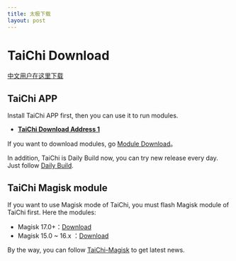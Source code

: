 ```yaml
---
title: 太极下载
layout: post
---
```


# TaiChi Download

[中文用户在这里下载](download_cn.md)

## TaiChi APP

Install TaiChi APP first, then you can use it to run modules.

- [**TaiChi Download Address 1**][stable1]

If you want to download modules, go [Module Download](../module/module.md)。

In addition, TaiChi is Daily Build now, you can try new release every day. Just follow [Daily Build][daily-build].


## TaiChi Magisk module

If you want to use Magisk mode of TaiChi, you must flash Magisk module of TaiChi first. Here the modules:

- Magisk 17.0+：[Download][taichi-magisk17]
- Magisk 15.0 ~ 16.x ：[Download][taichi-magisk16]

By the way, you can follow [TaiChi-Magisk][taichi-magisk] to get latest news.

[stable1]: https://u19604958.ctfile.com/fs/19604958-355478839
[stable2]: https://www.lanzous.com/i3a6vrc
[daily-build]: https://github.com/taichi-framework/Daily-Build/releases
[taichi-magisk17]: https://www.lanzous.com/i37r5vi
[taichi-magisk16]: https://www.lanzous.com/i37r5kh
[taichi-magisk]: https://github.com/taichi-framework/TaiChi-Magisk/releases
